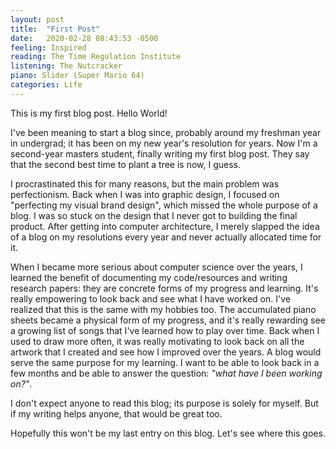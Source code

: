 ```yaml
---
layout: post
title:  "First Post"
date:   2020-02-28 08:43:53 -0500
feeling: Inspired
reading: The Time Regulation Institute
listening: The Nutcracker
piano: Slider (Super Mario 64)
categories: Life
---
```


This is my first blog post. Hello World!

I've been meaning to start a blog since, probably around my freshman year in undergrad; it has been on my new year's resolution for years. Now I'm a second-year masters student, finally writing my first blog post. They say that the second best time to plant a tree is now, I guess.

I procrastinated this for many reasons, but the main problem was perfectionism. Back when I was into graphic design, I focused on "perfecting my visual brand design", which missed the whole purpose of a blog. I was so stuck on the design that I never got to building the final product. After getting into computer architecture, I merely slapped the idea of a blog on my resolutions every year and never actually allocated time for it. 

When I became more serious about computer science over the years, I learned the benefit of documenting my code/resources and writing research papers: they are concrete forms of my progress and learning. It's really empowering to look back and see what I have worked on. I've realized that this is the same with my hobbies too. The accumulated piano sheets became a physical form of my progress, and it's really rewarding see a growing list of songs that I've learned how to play over time. Back when I used to draw more often, it was really motivating to look back on all the artwork that I created and see how I improved over the years. A blog would serve the same purpose for my learning. I want to be able to look back in a few months and be able to answer the question: *"what have I been working on?"*.

I don't expect anyone to read this blog; its purpose is solely for myself. But if my writing helps anyone, that would be great too.

Hopefully this won't be my last entry on this blog. Let's see where this goes.
